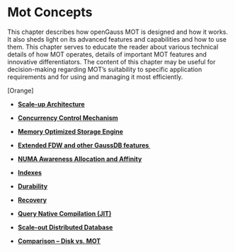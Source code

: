 # Mot Concepts<a name="EN-US_TOPIC_0257867421"></a>

This chapter describes how openGauss MOT is designed and how it works. It also sheds light on its advanced features and capabilities and how to use them. This chapter serves to educate the reader about various technical details of how MOT operates, details of important MOT features and innovative differentiators. The content of this chapter may be useful for decision-making regarding MOT’s suitability to specific application requirements and for using and managing it most efficiently.

\[Orange\]

-   **[Scale-up Architecture](scale-up-architecture.md)**  

-   **[Concurrency Control Mechanism](concurrency-control-mechanism.md)**  

-   **[Memory Optimized Storage Engine](memory-optimized-storage-engine.md)**  

-   **[Extended FDW and other GaussDB features ](extended-fdw-and-other-gaussdb-features.md)**  

-   **[NUMA Awareness Allocation and Affinity](numa-awareness-allocation-and-affinity.md)**  

-   **[Indexes](indexes.md)**  

-   **[Durability](durability-20.md)**  

-   **[Recovery](recovery-23.md)**  

-   **[Query Native Compilation \(JIT\)](query-native-compilation_jit.md)**  

-   **[Scale-out Distributed Database](scale-out-distributed-database.md)**  

-   **[Comparison – Disk vs. MOT](comparison-disk-vs-mot.md)**  


